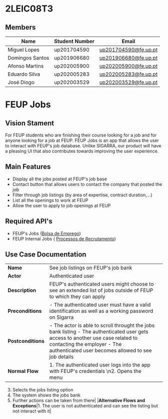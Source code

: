 # 2LEIC08T3

## Members

|Name|Student Number| Email|
|----|--------------| -----|
|Miguel Lopes| up201704590| up201704590@fe.up.pt|
|Domingos Santos| up201906680| up201906680@fe.up.pt|
|Afonso Martins| up202005900| up202005900@fe.up.pt|
|Eduardo Silva| up202005283| up202005283@fe.up.pt|
|José Diogo| up202003529| up202003529@fe.up.pt|

# FEUP Jobs

## Vision Stament

For FEUP students who are finishing their course looking for a job and for anyone looking for a job at FEUP. FEUP Jobs is an app that allows the user to interact with FEUP's job database. Unlike SIGARRA, our product will have a pleasing UI that also contributes towards improving the user experience.

## Main Features
 - Display all the jobs posted at FEUP's job base
 - Contact button that allows users to contact the company that posted the job
 - Filter through job listings (by area of expertise, contract duration,...)
 - List all the openings to work at FEUP
 - Allow the user to apply to job openings at FEUP

## Required API's
- FEUP's Jobs ([Bolsa de Emprego](https://sigarra.up.pt/feup/pt/WEB_BASE.GERA_PAGINA?P_pagina=19498))
- FEUP Internal Jobs ( [Processos de Recrutamento](https://sigarra.up.pt/feup/pt/cnt_cand_geral.concursos_list))

## Use Case Documentation
||||
|----|-----| -----|
|**Name**|See job listings on FEUP's job bank|
|**Actor**|Authenticated user|
|**Description**|FEUP's authenticated users might choose to see an extended list of jobs outside of FEUP to which they can apply|
|**Preconditions**|- The authenticated user must have a valid identification as well as a working password on Sigarra|
|**Postconditions**|- The actor is able to scroll throught the jobs bank listing - The authenticated user gets access to another use case related to contacting the employer -  The authenticated user becomes allowed to see job details|
|**Normal Flow**|1. The authenticated user logs into the app with FEUP's credentials \n2. Opens the menu 
3. Selects the jobs listing option 
4. The system shows the jobs bank
5. Further actions can be taken from there|
|**Alternative Flows and Exceptions**|1. The user is not authenticated and can see the listing but not interact with it|
